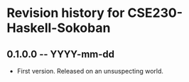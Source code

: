 # Revision history for CSE230-Haskell-Sokoban

## 0.1.0.0 -- YYYY-mm-dd

* First version. Released on an unsuspecting world.
